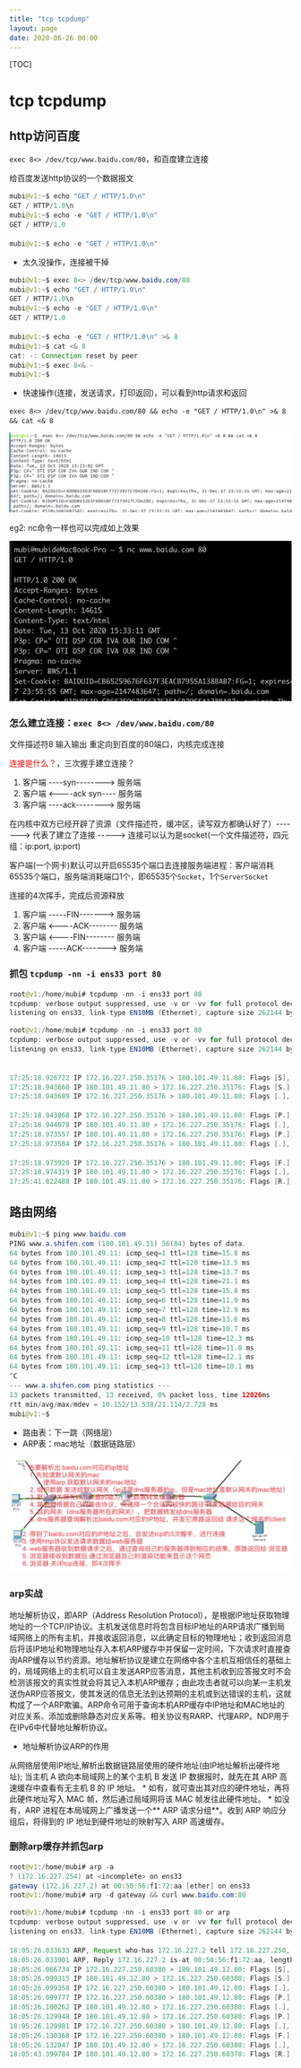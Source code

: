 ```yaml
---
title: "tcp tcpdump"
layout: page
date: 2020-06-26 00:00
---
```


[TOC]

# tcp tcpdump

## http访问百度

`exec 8<> /dev/tcp/www.baidu.com/80`，和百度建立连接

给百度发送http协议的一个数据报文

```java
mubi@v1:~$ echo "GET / HTTP/1.0\n"
GET / HTTP/1.0\n
mubi@v1:~$ echo -e "GET / HTTP/1.0\n"
GET / HTTP/1.0

mubi@v1:~$ echo -e "GET / HTTP/1.0\n"
```

* 太久没操作，连接被干掉

```java
mubi@v1:~$ exec 8<> /dev/tcp/www.baidu.com/80
mubi@v1:~$ echo "GET / HTTP/1.0\n"
GET / HTTP/1.0\n
mubi@v1:~$ echo -e "GET / HTTP/1.0\n"
GET / HTTP/1.0

mubi@v1:~$ echo -e "GET / HTTP/1.0\n" >& 8
mubi@v1:~$ cat <& 8
cat: -: Connection reset by peer
mubi@v1:~$ exec 8<& -
mubi@v1:~$
```

* 快速操作(连接，发送请求，打印返回)，可以看到http请求和返回

`exec 8<> /dev/tcp/www.baidu.com/80 && echo -e "GET / HTTP/1.0\n" >& 8 && cat <& 8`

![](../../content/java_io_net/imgs/http_baidu.png)

eg2: nc命令一样也可以完成如上效果

![](../../content/java_io_net/imgs/http_baidu2.png)

### 怎么建立连接：`exec 8<> /dev/www.baidu.com/80`

文件描述符8 输入输出 重定向到百度的80端口，内核完成连接

<font color='red'>连接是什么？</font>，三次握手建立连接？

1. 客户端  ----syn--------> 服务端
2. 客户端  <----ack syn---- 服务端
3. 客户端  ----ack--------> 服务端

在内核中双方已经开辟了资源（文件描述符，缓冲区，读写双方都确认好了）-------> 代表了建立了连接 -----> 连接可以认为是socket(一个文件描述符，四元组：ip:port, ip:port)

客户端(一个网卡)默认可以开启65535个端口去连接服务端进程：客户端消耗65535个端口，服务端消耗端口1个，即65535个`Socket`，1个`ServerSocket`

连接的4次挥手，完成后资源释放

1. 客户端  -----FIN------->  服务端
2. 客户端  <----ACK--------  服务端
3. 客户端  <----FIN--------  服务端
4. 客户端  -----ACK------->  服务端

### 抓包 `tcpdump -nn -i ens33 port 80`

```java
root@v1:/home/mubi# tcpdump -nn -i ens33 port 80
tcpdump: verbose output suppressed, use -v or -vv for full protocol decode
listening on ens33, link-type EN10MB (Ethernet), capture size 262144 bytes
```

```java
root@v1:/home/mubi# tcpdump -nn -i ens33 port 80
tcpdump: verbose output suppressed, use -v or -vv for full protocol decode
listening on ens33, link-type EN10MB (Ethernet), capture size 262144 bytes


17:25:18.926722 IP 172.16.227.250.35176 > 180.101.49.11.80: Flags [S], seq 3389913449, win 29200, options [mss 1460,sackOK,TS val 8250498 ecr 0,nop,wscale 7], length 0
17:25:18.943660 IP 180.101.49.11.80 > 172.16.227.250.35176: Flags [S.], seq 1673174687, ack 3389913450, win 64240, options [mss 1460], length 0
17:25:18.943689 IP 172.16.227.250.35176 > 180.101.49.11.80: Flags [.], ack 1, win 29200, length 0

17:25:18.943868 IP 172.16.227.250.35176 > 180.101.49.11.80: Flags [P.], seq 1:78, ack 1, win 29200, length 77: HTTP: GET / HTTP/1.1
17:25:18.944078 IP 180.101.49.11.80 > 172.16.227.250.35176: Flags [.], ack 78, win 64240, length 0
17:25:18.973557 IP 180.101.49.11.80 > 172.16.227.250.35176: Flags [P.], seq 1:2782, ack 78, win 64240, length 2781: HTTP: HTTP/1.1 200 OK
17:25:18.973584 IP 172.16.227.250.35176 > 180.101.49.11.80: Flags [.], ack 2782, win 33580, length 0

17:25:18.973920 IP 172.16.227.250.35176 > 180.101.49.11.80: Flags [F.], seq 78, ack 2782, win 33580, length 0
17:25:18.974319 IP 180.101.49.11.80 > 172.16.227.250.35176: Flags [.], ack 79, win 64239, length 0
17:25:41.822488 IP 180.101.49.11.80 > 172.16.227.250.35176: Flags [R.], seq 2782, ack 79, win 64239, length 0
```

## 路由网络

```java
mubi@v1:~$ ping www.baidu.com
PING www.a.shifen.com (180.101.49.11) 56(84) bytes of data.
64 bytes from 180.101.49.11: icmp_seq=1 ttl=128 time=15.8 ms
64 bytes from 180.101.49.11: icmp_seq=2 ttl=128 time=13.5 ms
64 bytes from 180.101.49.11: icmp_seq=3 ttl=128 time=13.7 ms
64 bytes from 180.101.49.11: icmp_seq=4 ttl=128 time=21.1 ms
64 bytes from 180.101.49.11: icmp_seq=5 ttl=128 time=15.8 ms
64 bytes from 180.101.49.11: icmp_seq=6 ttl=128 time=11.9 ms
64 bytes from 180.101.49.11: icmp_seq=7 ttl=128 time=12.9 ms
64 bytes from 180.101.49.11: icmp_seq=8 ttl=128 time=13.6 ms
64 bytes from 180.101.49.11: icmp_seq=9 ttl=128 time=10.7 ms
64 bytes from 180.101.49.11: icmp_seq=10 ttl=128 time=12.3 ms
64 bytes from 180.101.49.11: icmp_seq=11 ttl=128 time=11.8 ms
64 bytes from 180.101.49.11: icmp_seq=12 ttl=128 time=12.1 ms
64 bytes from 180.101.49.11: icmp_seq=13 ttl=128 time=10.1 ms
^C
--- www.a.shifen.com ping statistics ---
13 packets transmitted, 13 received, 0% packet loss, time 12026ms
rtt min/avg/max/mdev = 10.152/13.538/21.114/2.728 ms
mubi@v1:~$
```

* 路由表：下一跳（网络层）
* ARP表：mac地址（数据链路层）

![](../../content/java_io_net/imgs/tcp_net.png)

### arp实战

地址解析协议，即ARP（Address Resolution Protocol），是根据IP地址获取物理地址的一个TCP/IP协议。主机发送信息时将包含目标IP地址的ARP请求广播到局域网络上的所有主机，并接收返回消息，以此确定目标的物理地址；收到返回消息后将该IP地址和物理地址存入本机ARP缓存中并保留一定时间，下次请求时直接查询ARP缓存以节约资源。地址解析协议是建立在网络中各个主机互相信任的基础上的，局域网络上的主机可以自主发送ARP应答消息，其他主机收到应答报文时不会检测该报文的真实性就会将其记入本机ARP缓存；由此攻击者就可以向某一主机发送伪ARP应答报文，使其发送的信息无法到达预期的主机或到达错误的主机，这就构成了一个ARP欺骗。ARP命令可用于查询本机ARP缓存中IP地址和MAC地址的对应关系、添加或删除静态对应关系等。相关协议有RARP、代理ARP。NDP用于在IPv6中代替地址解析协议。

* 地址解析协议ARP的作用

从网络层使用IP地址,解析出数据链路层使用的硬件地址(由IP地址解析出硬件地址); 当主机 A 欲向本局域网上的某个主机 B 发送 IP 数据报时，就先在其 ARP 高速缓存中查看有无主机 B 的 IP 地址。
    * 如有，就可查出其对应的硬件地址，再将此硬件地址写入 MAC 帧，然后通过局域网将该 MAC 帧发往此硬件地址。
    * 如没有，ARP 进程在本局域网上广播发送一个** ARP 请求分组**。收到 ARP 响应分组后，将得到的 IP 地址到硬件地址的映射写入 ARP 高速缓存。

### 删除arp缓存并抓包arp

```java
root@v1:/home/mubi# arp -a
? (172.16.227.254) at <incomplete> on ens33
gateway (172.16.227.2) at 00:50:56:f1:72:aa [ether] on ens33
root@v1:/home/mubi# arp -d gateway && curl www.baidu.com:80
```

```java
root@v1:/home/mubi# tcpdump -nn -i ens33 port 80 or arp
tcpdump: verbose output suppressed, use -v or -vv for full protocol decode
listening on ens33, link-type EN10MB (Ethernet), capture size 262144 bytes

18:05:26.033633 ARP, Request who-has 172.16.227.2 tell 172.16.227.250, length 28
18:05:26.033901 ARP, Reply 172.16.227.2 is-at 00:50:56:f1:72:aa, length 46
18:05:26.066734 IP 172.16.227.250.60380 > 180.101.49.12.80: Flags [S], seq 2090165025, win 29200, options [mss 1460,sackOK,TS val 8852283 ecr 0,nop,wscale 7], length 0
18:05:26.099315 IP 180.101.49.12.80 > 172.16.227.250.60380: Flags [S.], seq 969920260, ack 2090165026, win 64240, options [mss 1460], length 0
18:05:26.099358 IP 172.16.227.250.60380 > 180.101.49.12.80: Flags [.], ack 1, win 29200, length 0
18:05:26.099777 IP 172.16.227.250.60380 > 180.101.49.12.80: Flags [P.], seq 1:78, ack 1, win 29200, length 77: HTTP: GET / HTTP/1.1
18:05:26.100262 IP 180.101.49.12.80 > 172.16.227.250.60380: Flags [.], ack 78, win 64240, length 0
18:05:26.129948 IP 180.101.49.12.80 > 172.16.227.250.60380: Flags [P.], seq 1:2782, ack 78, win 64240, length 2781: HTTP: HTTP/1.1 200 OK
18:05:26.129981 IP 172.16.227.250.60380 > 180.101.49.12.80: Flags [.], ack 2782, win 33580, length 0
18:05:26.130368 IP 172.16.227.250.60380 > 180.101.49.12.80: Flags [F.], seq 78, ack 2782, win 33580, length 0
18:05:26.132047 IP 180.101.49.12.80 > 172.16.227.250.60380: Flags [.], ack 79, win 64239, length 0
18:05:43.399784 IP 180.101.49.12.80 > 172.16.227.250.60378: Flags [R.], seq 4123067679, ack 789318535, win 64239, length 0
```
